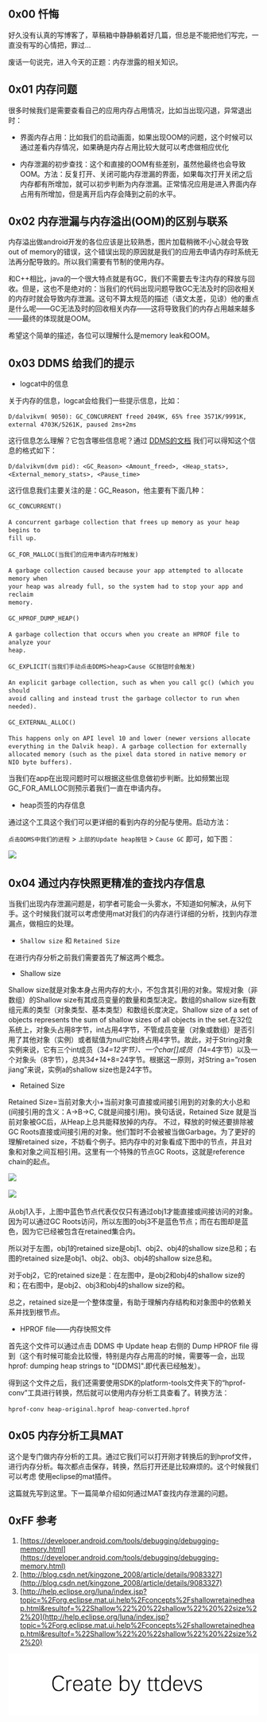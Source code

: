 
## 0x00 忏悔

好久没有认真的写博客了，草稿箱中静静躺着好几篇，但总是不能把他们写完，一直没有写的心情把，罪过...

废话一句说完，进入今天的正题：内存泄露的相关知识。


## 0x01 内存问题

很多时候我们是需要查看自己的应用内存占用情况，比如当出现闪退，异常退出时：

- 界面内存占用：比如我们的启动画面，如果出现OOM的问题，这个时候可以通过差看内存情况，如果确是内存占用比较大就可以考虑做相应优化

- 内存泄漏的初步查找：这个和直接的OOM有些差别，虽然他最终也会导致OOM。方法：反复打开、关闭可能内存泄漏的界面，如果每次打开关闭之后内存都有所增加，就可以初步判断为内存泄漏。正常情况应用是进入界面内存占用有所增加，但是离开后内存会降到之前的水平。


## 0x02 内存泄漏与内存溢出(OOM)的区别与联系

内存溢出做android开发的各位应该是比较熟悉，图片加载稍微不小心就会导致out of memory的错误，这个错误出现的原因就是我们的应用去申请内存时系统无法再分配导致的。所以我们需要有节制的使用内存。

和C++相比，java的一个很大特点就是有GC，我们不需要去专注内存的释放与回收。但是，这也不是绝对的：当我们的代码出现问题导致GC无法及时的回收相关的内存时就会导致内存泄漏。这句不算太规范的描述（语文太差，见谅）他的重点是什么呢——GC无法及时的回收相关内存——这将导致我们的内存占用越来越多——最终的体现就是OOM。

希望这个简单的描述，各位可以理解什么是memory leak和OOM。


## 0x03 DDMS 给我们的提示

- logcat中的信息

关于内存的信息，logcat会给我们一些提示信息，比如：

``` shell
D/dalvikvm( 9050): GC_CONCURRENT freed 2049K, 65% free 3571K/9991K, external 4703K/5261K, paused 2ms+2ms
```

这行信息怎么理解？它包含哪些信息呢？通过 [DDMS的文档](https://developer.android.com/tools/debugging/debugging-memory.html#LogMessages) 我们可以得知这个信息的格式如下：

``` shell
D/dalvikvm(dvm pid): <GC_Reason> <Amount_freed>, <Heap_stats>, <External_memory_stats>, <Pause_time>
```

这行信息我们主要关注的是：GC_Reason，他主要有下面几种：

    GC_CONCURRENT()
    
    A concurrent garbage collection that frees up memory as your heap begins to
    fill up.
    
    GC_FOR_MALLOC(当我们的应用申请内存时触发)
    
    A garbage collection caused because your app attempted to allocate memory when
    your heap was already full, so the system had to stop your app and reclaim
    memory.
    
    GC_HPROF_DUMP_HEAP()
    
    A garbage collection that occurs when you create an HPROF file to analyze your
    heap.
    
    GC_EXPLICIT(当我们手动点击DDMS>heap>Cause GC按钮时会触发)
    
    An explicit garbage collection, such as when you call gc() (which you should
    avoid calling and instead trust the garbage collector to run when needed).
    
    GC_EXTERNAL_ALLOC()
    
    This happens only on API level 10 and lower (newer versions allocate everything in the Dalvik heap). A garbage collection for externally allocated memory (such as the pixel data stored in native memory or NIO byte buffers).

当我们在app在出现问题时可以根据这些信息做初步判断。比如频繁出现GC_FOR_AMLLOC则预示着我们一直在申请内存。  
  
- heap页签的内存信息

通过这个工具这个我们可以更详细的看到内存的分配与使用。启动方法：

`点击DDMS中我们的进程` > `上部的Update heap按钮` > `Cause GC` 即可，如下图：

![](http://img.blog.csdn.net/20141214202523491?watermark/2/text/aHR0cDovL2Jsb2cuY3Nkbi5uZXQvdHRkZXZz/font/5a6L5L2T/fontsize/400/fill/I0JBQkFCMA==/dissolve/70/gravity/SouthEast)


## 0x04 通过内存快照更精准的查找内存信息

当我们出现内存泄漏问题是，初学者可能会一头雾水，不知道如何解决，从何下手。这个时候我们就可以考虑使用mat对我们的内存进行详细的分析，找到内存泄漏点，做相应的处理。

- `Shallow size` 和 `Retained Size`

在进行内存分析之前我们需要首先了解这两个概念。

- Shallow size

Shallow size就是对象本身占用内存的大小，不包含其引用的对象。常规对象（非数组）的Shallow size有其成员变量的数量和类型决定。数组的shallow size有数组元素的类型（对象类型、基本类型）和数组长度决定。Shallow size of a set of objects represents the sum of shallow sizes of all objects in the set.在32位系统上，对象头占用8字节，int占用4字节，不管成员变量（对象或数组）是否引用了其他对象（实例）或者赋值为null它始终占用4字节。故此，对于String对象实例来说，它有三个int成员（3*4=12字节）、一个char[]成员（1*4=4字节）以及一个对象头（8字节），总共3*4+1*4+8=24字节。根据这一原则，对String a=”rosen jiang”来说，实例a的shallow size也是24字节。

- Retained Size

Retained Size=当前对象大小+当前对象可直接或间接引用到的对象的大小总和(间接引用的含义：A->B->C, C就是间接引用)。换句话说，Retained Size 就是当前对象被GC后，从Heap上总共能释放掉的内存。
不过，释放的时候还要排除被GC Roots直接或间接引用的对象。他们暂时不会被被当做Garbage。为了更好的理解retained size，不妨看个例子。把内存中的对象看成下图中的节点，并且对象和对象之间互相引用。这里有一个特殊的节点GC Roots，这就是reference chain的起点。

![](http://img.blog.csdn.net/20141214203439460?watermark/2/text/aHR0cDovL2Jsb2cuY3Nkbi5uZXQvdHRkZXZz/font/5a6L5L2T/fontsize/400/fill/I0JBQkFCMA==/dissolve/70/gravity/SouthEast)
 
![](http://img.blog.csdn.net/20141214203446937?watermark/2/text/aHR0cDovL2Jsb2cuY3Nkbi5uZXQvdHRkZXZz/font/5a6L5L2T/fontsize/400/fill/I0JBQkFCMA==/dissolve/70/gravity/SouthEast)  

从obj1入手，上图中蓝色节点代表仅仅只有通过obj1才能直接或间接访问的对象。因为可以通过GC Roots访问，所以左图的obj3不是蓝色节点；而在右图却是蓝色，因为它已经被包含在retained集合内。

所以对于左图，obj1的retained size是obj1、obj2、obj4的shallow size总和；右图的retained size是obj1、obj2、obj3、obj4的shallow size总和。

对于obj2，它的retained size是：在左图中，是obj2和obj4的shallow size的和；在右图中，是obj2、obj3和obj4的shallow size的和。

总之，retained size是一个整体度量，有助于理解内存结构和对象图中的依赖关系并找到根节点。

- HPROF file——内存快照文件

首先这个文件可以通过点击 DDMS 中 Update heap 右侧的 Dump HPROF file 得到（这个有时候可能会比较慢，特别是内存占用高的时候，需要等一会，出现hprof: dumping heap strings to "[DDMS]".即代表已经触发）。

得到这个文件之后，我们还需要使用SDK的platform-tools文件夹下的“hprof-conv”工具进行转换，然后就可以使用内存分析工具查看了。转换方法：

`hprof-conv heap-original.hprof heap-converted.hprof`


## 0x05 内存分析工具MAT

这个是专门做内存分析的工具。通过它我们可以打开刚才转换后的到hprof文件，进行内存分析。每次都点击保存，转换，然后打开还是比较麻烦的。这个时候我们可以考虑
使用eclipse的mat插件。

这篇就先写到这里。下一篇简单介绍如何通过MAT查找内存泄漏的问题。  
  

## 0xFF 参考

1. [https://developer.android.com/tools/debugging/debugging-memory.html](https://developer.android.com/tools/debugging/debugging-memory.html)
2. [http://blog.csdn.net/kingzone_2008/article/details/9083327](http://blog.csdn.net/kingzone_2008/article/details/9083327)
3. [http://help.eclipse.org/luna/index.jsp?topic=%2Forg.eclipse.mat.ui.help%2Fconcepts%2Fshallowretainedheap.html&resultof=%22Shallow%22%20%22shallow%22%20%22size%22%20](http://help.eclipse.org/luna/index.jsp?topic=%2Forg.eclipse.mat.ui.help%2Fconcepts%2Fshallowretainedheap.html&resultof=%22Shallow%22%20%22shallow%22%20%22size%22%20)

![Create by ttdevs](https://raw.githubusercontent.com/ttdevs/ttdevs.github.io/common/images/logo.png)

